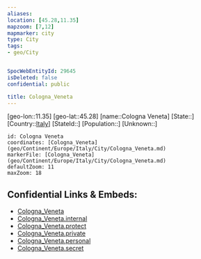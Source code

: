```yaml
---
aliases: 
location: [45.28,11.35]
mapzoom: [7,12] 
mapmarker: city 
type: City
tags:
- geo/City


SpocWebEntityId: 29645
isDeleted: false
confidential: public

title: Cologna_Veneta
---
```

[geo-lon::11.35]
[geo-lat::45.28]
[name::Cologna Veneta]
[State::]
[Country::[Italy](geo/Continent/Europe/Italy.md)]
[StateId::]
[Population::]
[Unknown::]


```leaflet
id: Cologna Veneta
coordinates: [Cologna_Veneta](geo/Continent/Europe/Italy/City/Cologna_Veneta.md)
markerFile: [Cologna_Veneta](geo/Continent/Europe/Italy/City/Cologna_Veneta.md)
defaultZoom: 11 
maxZoom: 18
```


## Confidential Links & Embeds: 
- [Cologna_Veneta](../../../../../../_public/geo/Continent/Europe/Italy/City/Cologna_Veneta.md) 
- [Cologna_Veneta.internal](../../../../../../_internal/geo/Continent/Europe/Italy/City/Cologna_Veneta.internal.md) 
- [Cologna_Veneta.protect](../../../../../../_protect/geo/Continent/Europe/Italy/City/Cologna_Veneta.protect.md) 
- [Cologna_Veneta.private](../../../../../../_private/geo/Continent/Europe/Italy/City/Cologna_Veneta.private.md) 
- [Cologna_Veneta.personal](../../../../../../_personal/geo/Continent/Europe/Italy/City/Cologna_Veneta.personal.md) 
- [Cologna_Veneta.secret](../../../../../../_secret/geo/Continent/Europe/Italy/City/Cologna_Veneta.secret.md) 
